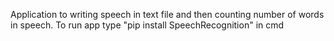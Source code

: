 Application to writing speech in text file and then counting number of words in speech. 
To run app type "pip install SpeechRecognition" in cmd
